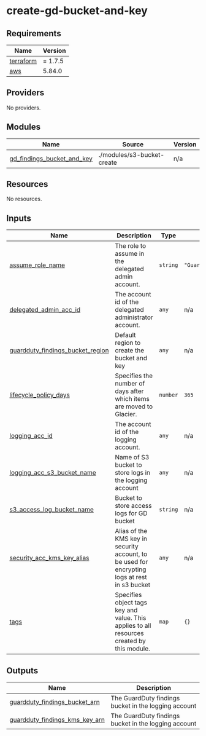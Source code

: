 # create-gd-bucket-and-key

<!-- BEGINNING OF PRE-COMMIT-TERRAFORM DOCS HOOK -->
## Requirements

| Name | Version |
|------|---------|
| <a name="requirement_terraform"></a> [terraform](#requirement\_terraform) | = 1.7.5 |
| <a name="requirement_aws"></a> [aws](#requirement\_aws) | 5.84.0 |

## Providers

No providers.

## Modules

| Name | Source | Version |
|------|--------|---------|
| <a name="module_gd_findings_bucket_and_key"></a> [gd\_findings\_bucket\_and\_key](#module\_gd\_findings\_bucket\_and\_key) | ./modules/s3-bucket-create | n/a |

## Resources

No resources.

## Inputs

| Name | Description | Type | Default | Required |
|------|-------------|------|---------|:--------:|
| <a name="input_assume_role_name"></a> [assume\_role\_name](#input\_assume\_role\_name) | The role to assume in the delegated admin account. | `string` | `"GuardDutyTerraformOrgRole"` | no |
| <a name="input_delegated_admin_acc_id"></a> [delegated\_admin\_acc\_id](#input\_delegated\_admin\_acc\_id) | The account id of the delegated administrator account. | `any` | n/a | yes |
| <a name="input_guardduty_findings_bucket_region"></a> [guardduty\_findings\_bucket\_region](#input\_guardduty\_findings\_bucket\_region) | Default region to create the bucket and key | `any` | n/a | yes |
| <a name="input_lifecycle_policy_days"></a> [lifecycle\_policy\_days](#input\_lifecycle\_policy\_days) | Specifies the number of days after which items are moved to Glacier. | `number` | `365` | no |
| <a name="input_logging_acc_id"></a> [logging\_acc\_id](#input\_logging\_acc\_id) | The account id of the logging account. | `any` | n/a | yes |
| <a name="input_logging_acc_s3_bucket_name"></a> [logging\_acc\_s3\_bucket\_name](#input\_logging\_acc\_s3\_bucket\_name) | Name of S3 bucket to store logs in the logging account | `any` | n/a | yes |
| <a name="input_s3_access_log_bucket_name"></a> [s3\_access\_log\_bucket\_name](#input\_s3\_access\_log\_bucket\_name) | Bucket to store access logs for GD bucket | `string` | n/a | yes |
| <a name="input_security_acc_kms_key_alias"></a> [security\_acc\_kms\_key\_alias](#input\_security\_acc\_kms\_key\_alias) | Alias of the KMS key in security account, to be used for encrypting logs at rest in s3 bucket | `any` | n/a | yes |
| <a name="input_tags"></a> [tags](#input\_tags) | Specifies object tags key and value. This applies to all resources created by this module. | `map` | `{}` | no |

## Outputs

| Name | Description |
|------|-------------|
| <a name="output_guardduty_findings_bucket_arn"></a> [guardduty\_findings\_bucket\_arn](#output\_guardduty\_findings\_bucket\_arn) | The GuardDuty findings bucket in the logging account |
| <a name="output_guardduty_findings_kms_key_arn"></a> [guardduty\_findings\_kms\_key\_arn](#output\_guardduty\_findings\_kms\_key\_arn) | The GuardDuty findings bucket in the logging account |
<!-- END OF PRE-COMMIT-TERRAFORM DOCS HOOK -->
